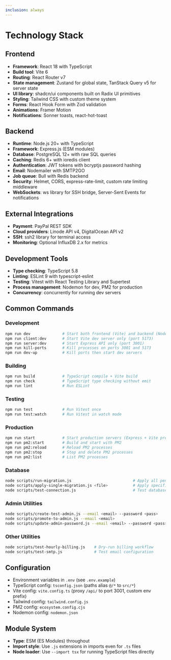 ```yaml
---
inclusion: always
---
```


# Technology Stack

## Frontend

- **Framework**: React 18 with TypeScript
- **Build tool**: Vite 6
- **Routing**: React Router v7
- **State management**: Zustand for global state, TanStack Query v5 for server state
- **UI library**: shadcn/ui components built on Radix UI primitives
- **Styling**: Tailwind CSS with custom theme system
- **Forms**: React Hook Form with Zod validation
- **Animations**: Framer Motion
- **Notifications**: Sonner toasts, react-hot-toast

## Backend

- **Runtime**: Node.js 20+ with TypeScript
- **Framework**: Express.js (ESM modules)
- **Database**: PostgreSQL 12+ with raw SQL queries
- **Caching**: Redis 6+ with ioredis client
- **Authentication**: JWT tokens with bcryptjs password hashing
- **Email**: Nodemailer with SMTP2GO
- **Job queue**: Bull with Redis backend
- **Security**: Helmet, CORS, express-rate-limit, custom rate limiting middleware
- **WebSockets**: ws library for SSH bridge, Server-Sent Events for notifications

## External Integrations

- **Payment**: PayPal REST SDK
- **Cloud providers**: Linode API v4, DigitalOcean API v2
- **SSH**: ssh2 library for terminal access
- **Monitoring**: Optional InfluxDB 2.x for metrics

## Development Tools

- **Type checking**: TypeScript 5.8
- **Linting**: ESLint 9 with typescript-eslint
- **Testing**: Vitest with React Testing Library and Supertest
- **Process management**: Nodemon for dev, PM2 for production
- **Concurrency**: concurrently for running dev servers

## Common Commands

### Development
```bash
npm run dev              # Start both frontend (Vite) and backend (Nodemon) concurrently
npm run client:dev       # Start Vite dev server only (port 5173)
npm run server:dev       # Start Express API only (port 3001)
npm run kill-ports       # Kill processes on ports 3001 and 5173
npm run dev-up           # Kill ports then start dev servers
```

### Building
```bash
npm run build            # TypeScript compile + Vite build
npm run check            # TypeScript type checking without emit
npm run lint             # Run ESLint
```

### Testing
```bash
npm run test             # Run Vitest once
npm run test:watch       # Run Vitest in watch mode
```

### Production
```bash
npm run start            # Start production servers (Express + Vite preview)
npm run pm2:start        # Build and start with PM2
npm run pm2:reload       # Reload PM2 processes
npm run pm2:stop         # Stop and delete PM2 processes
npm run pm2:list         # List PM2 processes
```

### Database
```bash
node scripts/run-migration.js                           # Apply all pending migrations
node scripts/apply-single-migration.js <file>           # Apply specific migration
node scripts/test-connection.js                         # Test database connectivity
```

### Admin Utilities
```bash
node scripts/create-test-admin.js --email <email> --password <pass>
node scripts/promote-to-admin.js --email <email>
node scripts/update-admin-password.js --email <email> --password <pass>
```

### Other Utilities
```bash
node scripts/test-hourly-billing.js    # Dry-run billing workflow
node scripts/test-smtp.js              # Test email configuration
```

## Configuration

- Environment variables in `.env` (see `.env.example`)
- TypeScript config: `tsconfig.json` (paths alias `@/*` to `src/*`)
- Vite config: `vite.config.ts` (proxy `/api/` to port 3001, custom env prefix)
- Tailwind config: `tailwind.config.js`
- PM2 config: `ecosystem.config.cjs`
- Nodemon config: `nodemon.json`

## Module System

- **Type**: ESM (ES Modules) throughout
- **Import style**: Use `.js` extensions in imports even for `.ts` files
- **Node loader**: Use `--import tsx` for running TypeScript files directly
